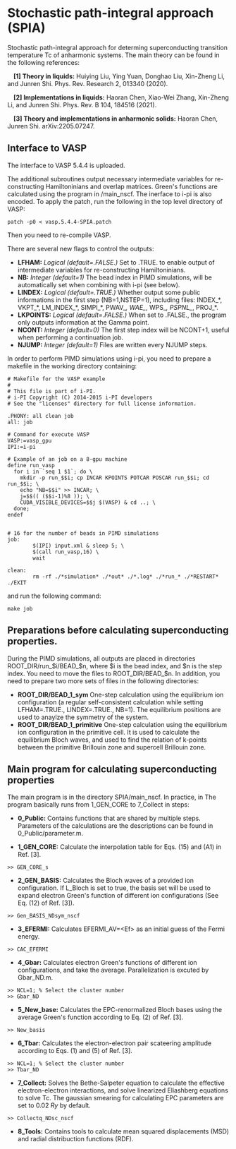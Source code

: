 # Stochastic path-integral approach (SPIA)
Stochastic path-integral approach for determing superconducting transition temperature Tc of anharmonic systems.
The main theory can be found in the following references:

&emsp;**[1] Theory in liquids:** Huiying Liu, Ying Yuan, Donghao Liu, Xin-Zheng Li, and Junren Shi. Phys. Rev. Research 2, 013340 (2020). 

&emsp;**[2] Implementations in liquids:** Haoran Chen, Xiao-Wei Zhang, Xin-Zheng Li, and Junren Shi. Phys. Rev. B 104, 184516 (2021).

&emsp;**[3] Theory and implementations in anharmonic solids:** Haoran Chen, Junren Shi. arXiv:2205.07247.

## Interface to VASP
The interface to VASP 5.4.4 is uploaded.

The additional subroutines output necessary intermediate variables for re-constructing Hamiltoninians and overlap matrices. Green's functions are calculated using the program in /main_nscf. The inerface to i-pi is also encoded. To apply the patch, run the following in the top level directory of VASP:
```
patch -p0 < vasp.5.4.4-SPIA.patch
```
Then you need to re-compile VASP.

There are several new flags to control the outputs:
* **LFHAM:** *Logical (default=.FALSE.)* Set to .TRUE. to enable output of intermediate variables for re-constructing Hamiltoninians.
* **NB:** *Integer (default=1)* The bead index in PIMD simulations, will be automatically set when combining with i-pi (see below).
* **LINDEX:** *Logical (default=.TRUE.)* Whether output some public informations in the first step (NB=1,NSTEP=1), including files: INDEX_\*, VKPT_\*, LM_INDEX_\*, SIMPI_\*, PWAV_*, WAE_*, WPS_*, PSPNL_*, PROJ_*.
* **LKPOINTS:** *Logical (default=.FALSE.)* When set to .FALSE., the program only outputs information at the Gamma point.
* **NCONT:** *Integer (default=0)* The first step index will be NCONT+1, useful when performing a continuation job.
* **NJUMP:** *Integer (default=1)* Files are written every NJUMP steps.

In order to perform PIMD simulations using i-pi, you need to prepare a makefile in the working directory containing:
```
# Makefile for the VASP example
#
# This file is part of i-PI.
# i-PI Copyright (C) 2014-2015 i-PI developers
# See the "licenses" directory for full license information.

.PHONY: all clean job 
all: job

# Command for execute VASP
VASP:=vasp_gpu
IPI:=i-pi

# Example of an job on a 8-gpu machine
define run_vasp
  for i in `seq 1 $1`; do \
    mkdir -p run_$$i; cp INCAR KPOINTS POTCAR POSCAR run_$$i; cd run_$$i; \
    echo "NB=$$i" >> INCAR; \
    j=$$(( ($$i-1)%8 )); \
    CUDA_VISIBLE_DEVICES=$$j $(VASP) & cd ..; \
  done;
endef


# 16 for the number of beads in PIMD simulations
job:
        $(IPI) input.xml & sleep 5; \
        $(call run_vasp,16) \
        wait

clean:
        rm -rf ./*simulation* ./*out* ./*.log* ./*run_* ./*RESTART* ./EXIT
```
and run the following command:
```
make job
```

## Preparations before calculating superconducting properties.
During the PIMD simulations, all outputs are placed in directories ROOT_DIR/run_$i/BEAD_$n, where $i is the bead index, and $n is the step index. You need to move the files to ROOT_DIR/BEAD_$n.
In addition, you need to prepare two more sets of files in the following directories:
* **ROOT_DIR/BEAD_1_sym** One-step calculation using the equilibrium ion configuration (a regular self-consistent calculation while setting LFHAM=.TRUE., LINDEX=.TRUE., NB=1). The equilibrium positions are used to anaylze the symmetry of the system.
* **ROOT_DIR/BEAD_1_primitive** One-step calculation using the equilibrium ion configuration in the primitive cell. It is used to calculate the equilibrium Bloch waves, and used to find the relation of k-points between the primitive Brillouin zone and supercell Brillouin zone.


## Main program for calculating superconducting properties
The main program is in the directory SPIA/main_nscf. In practice, in 
The program basically runs from 1_GEN_CORE to 7_Collect in steps:

* **0_Public:** Contains functions that are shared by multiple steps. 
Parameters of the calculations are the descriptions can be found in 0_Public/parameter.m.

* **1_GEN_CORE:** Calculate the interpolation table for Eqs. (15) and (A1) in Ref. [3]. 
```
>> GEN_CORE_s
```

* **2_GEN_BASIS:** Calculates the Bloch waves of a provided ion configuration. If L_Bloch is set to true, the basis set will be used to expand electron Green's function of different ion configurations (See Eq. (12) of Ref. [3]).
```
>> Gen_BASIS_NDsym_nscf
```

* **3_EFERMI:** Calculates EFERMI_AV=\<Ef\> as an initial guess of the Fermi energy.
```
>> CAC_EFERMI
```       
        
* **4_Gbar:** Calculates electron Green's functions of different ion configurations, and take the average. Parallelization is excuted by Gbar_ND.m.
```
>> NCL=1; % Select the cluster number
>> Gbar_ND
```      

* **5_New_base:** Calculates the EPC-renormalized Bloch bases using the average Green's function according to Eq. (2) of Ref. [3].
```
>> New_basis
```        

* **6_Tbar:** Calculates the electron-electron pair scateering amplitude according to Eqs. (1) and (5) of Ref. [3].
```
>> NCL=1; % Select the cluster number
>> Tbar_ND
```   

* **7_Collect:** Solves the Bethe-Salpeter equation to calculate the effective electron-electron interactions, and solve linearized Eliashberg equations to solve Tc. The gaussian smearing for calculating EPC parameters are set to 0.02 *Ry* by default.
```
>> Collectq_NDsc_nscf
```   

* **8_Tools:** Contains tools to calculate mean squared displacements (MSD) and radial distribuction functions (RDF).

